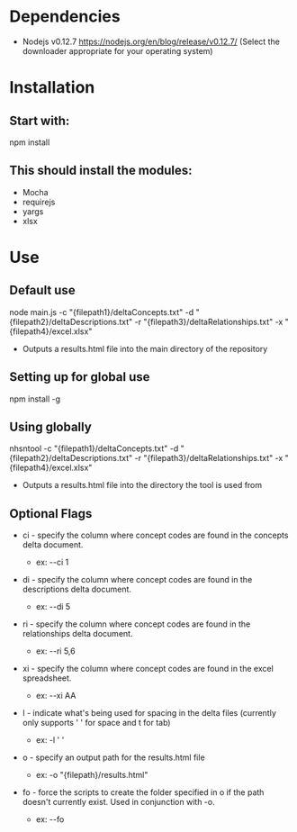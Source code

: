 # Dependencies

* Nodejs v0.12.7 https://nodejs.org/en/blog/release/v0.12.7/ (Select the downloader appropriate for your operating system)

# Installation

## Start with:

npm install

## This should install the modules:

* Mocha
* requirejs
* yargs
* xlsx

# Use

## Default use

node main.js -c "{filepath1}/deltaConcepts.txt" -d "{filepath2}/deltaDescriptions.txt" -r "{filepath3}/deltaRelationships.txt" -x "{filepath4}/excel.xlsx"
* Outputs a results.html file into the main directory of the repository

## Setting up for global use

npm install -g

## Using globally

nhsntool -c "{filepath1}/deltaConcepts.txt" -d "{filepath2}/deltaDescriptions.txt" -r "{filepath3}/deltaRelationships.txt" -x "{filepath4}/excel.xlsx"
* Outputs a results.html file into the directory the tool is used from


## Optional Flags

* ci - specify the column where concept codes are found in the concepts delta document.
	* ex: --ci 1

* di - specify the column where concept codes are found in the descriptions delta document.
	* ex: --di 5

* ri - specify the column where concept codes are found in the relationships delta document.
	* ex: --ri 5,6

* xi - specify the column where concept codes are found in the excel spreadsheet.
	* ex: --xi AA

* l - indicate what's being used for spacing in the delta files (currently only supports ' ' for space and t for tab)
	* ex: -l ' '

* o - specify an output path for the results.html file
	* ex: -o "{filepath}/results.html"

* fo - force the scripts to create the folder specified in o if the path doesn't currently exist. Used in conjunction with -o.
	* ex: --fo
	
